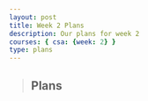 ```yaml
---
layout: post
title: Week 2 Plans
description: Our plans for week 2
courses: { csa: {week: 2} }
type: plans
---
```

> ## Plans